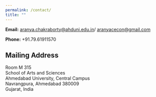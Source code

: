 ```yaml
---
permalink: /contact/
title: ""
---
```


<!-- Google tag (gtag.js) -->
<script async src="https://www.googletagmanager.com/gtag/js?id=G-XQNNHHYQ5D"></script>
<script>
  window.dataLayer = window.dataLayer || [];
  function gtag(){dataLayer.push(arguments);}
  gtag('js', new Date());

  gtag('config', 'G-XQNNHHYQ5D');
</script>


**Email:** [aranya.chakraborty@ahduni.edu.in](mailto:aranya.chakraborty@ahduni.edu.in)/ [aranyacecon@gmail.com](mailto:aranyacecon@gmail.com)  
<!-- aranya.chakraborty@mail.mcgill.ca / aranyacecon@gmail.com    -->
<!-- **Twitter:** [@aranyacecon](https://twitter.com/aranyacecon) -->
<!-- @aranyacecon   -->
**Phone:** +91.79.61911570   
  
## Mailing Address  
Room M 315  
School of Arts and Sciences  
Ahmedabad University, Central Campus  
Navrangpura, Ahmedabad 380009  
Gujarat, India
